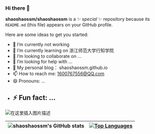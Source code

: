 ### Hi there 👋

**shaoshaossm/shaoshaossm** is a ✨ _special_ ✨ repository because its `README.md` (this file) appears on your GitHub profile.

Here are some ideas to get you started:

- 🔭 I’m currently not working 
- 🌱 I’m currently learning on 浙江师范大学行知学院
- 👯 I’m looking to collaborate on ...
- 🤔 I’m looking for help with ...
- 💬 My personal blog： shaoshaossm.github.io
- 📫 How to reach me: 1600767556@QQ.com
- 😄 Pronouns: ...
- ⚡ Fun fact: ...
  -

![在这里插入图片描述](https://img-blog.csdnimg.cn/eaaa13602729498794750c867379e70d.png)

| ![shaoshaossm's GitHub stats](https://github-readme-stats.vercel.app/api?username=shaoshaossm&show_icons=true&theme=onedark&include_all_commits) | [![Top Languages](https://github-readme-stats.vercel.app/api/top-langs/?username=shaoshaossm&hide=javascript,html&layout=compact)](https://github.com/anuraghazra/github-readme-stats) |
| ------------------------------------------------------------ | ------------------------------------------------------------ |



